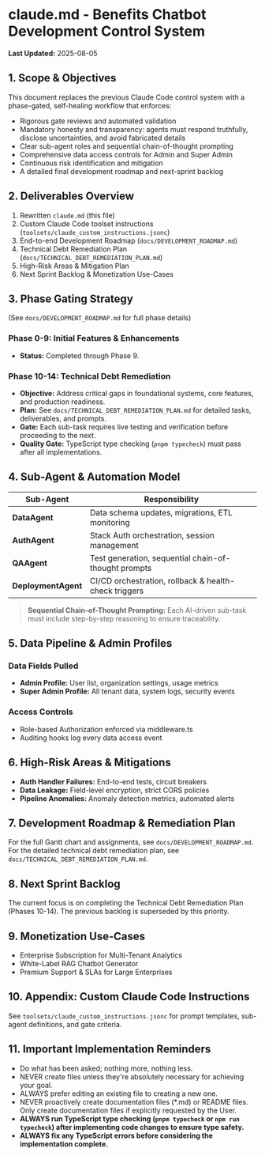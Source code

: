 # claude.md - Benefits Chatbot Development Control System

**Last Updated:** 2025-08-05

## 1. Scope & Objectives
 This document replaces the previous Claude Code control system with a phase-gated, self-healing workflow that enforces:
 - Rigorous gate reviews and automated validation
 - Mandatory honesty and transparency: agents must respond truthfully, disclose uncertainties, and avoid fabricated details
- Clear sub-agent roles and sequential chain-of-thought prompting
- Comprehensive data access controls for Admin and Super Admin
- Continuous risk identification and mitigation
- A detailed final development roadmap and next-sprint backlog

## 2. Deliverables Overview
1. Rewritten `claude.md` (this file)
2. Custom Claude Code toolset instructions (`toolsets/claude_custom_instructions.jsonc`)
3. End-to-end Development Roadmap (`docs/DEVELOPMENT_ROADMAP.md`)
4. Technical Debt Remediation Plan (`docs/TECHNICAL_DEBT_REMEDIATION_PLAN.md`)
5. High-Risk Areas & Mitigation Plan
6. Next Sprint Backlog & Monetization Use-Cases

## 3. Phase Gating Strategy
(See `docs/DEVELOPMENT_ROADMAP.md` for full phase details)

### Phase 0-9: Initial Features & Enhancements
- **Status:** Completed through Phase 9.

### Phase 10-14: Technical Debt Remediation
- **Objective:** Address critical gaps in foundational systems, core features, and production readiness.
- **Plan:** See `docs/TECHNICAL_DEBT_REMEDIATION_PLAN.md` for detailed tasks, deliverables, and prompts.
- **Gate:** Each sub-task requires live testing and verification before proceeding to the next.
- **Quality Gate:** TypeScript type checking (`pnpm typecheck`) must pass after all implementations.

## 4. Sub-Agent & Automation Model
| Sub-Agent       | Responsibility                                          |
|-----------------|---------------------------------------------------------|
| **DataAgent**   | Data schema updates, migrations, ETL monitoring         |
| **AuthAgent**   | Stack Auth orchestration, session management           |
| **QAAgent**     | Test generation, sequential chain-of-thought prompts    |
| **DeploymentAgent** | CI/CD orchestration, rollback & health-check triggers |

> **Sequential Chain-of-Thought Prompting:**
> Each AI-driven sub-task must include step-by-step reasoning to ensure traceability.

## 5. Data Pipeline & Admin Profiles
### Data Fields Pulled
- **Admin Profile:** User list, organization settings, usage metrics
- **Super Admin Profile:** All tenant data, system logs, security events

### Access Controls
- Role-based Authorization enforced via middleware.ts
- Auditing hooks log every data access event

## 6. High-Risk Areas & Mitigations
- **Auth Handler Failures:** End-to-end tests, circuit breakers
- **Data Leakage:** Field-level encryption, strict CORS policies
- **Pipeline Anomalies:** Anomaly detection metrics, automated alerts

## 7. Development Roadmap & Remediation Plan
For the full Gantt chart and assignments, see `docs/DEVELOPMENT_ROADMAP.md`.
For the detailed technical debt remediation plan, see `docs/TECHNICAL_DEBT_REMEDIATION_PLAN.md`.

## 8. Next Sprint Backlog
The current focus is on completing the Technical Debt Remediation Plan (Phases 10-14). The previous backlog is superseded by this priority.

## 9. Monetization Use-Cases
- Enterprise Subscription for Multi-Tenant Analytics
- White-Label RAG Chatbot Generator
- Premium Support & SLAs for Large Enterprises

## 10. Appendix: Custom Claude Code Instructions
See `toolsets/claude_custom_instructions.jsonc` for prompt templates, sub-agent definitions, and gate criteria.

## 11. Important Implementation Reminders
- Do what has been asked; nothing more, nothing less.
- NEVER create files unless they're absolutely necessary for achieving your goal.
- ALWAYS prefer editing an existing file to creating a new one.
- NEVER proactively create documentation files (*.md) or README files. Only create documentation files if explicitly requested by the User.
- **ALWAYS run TypeScript type checking (`pnpm typecheck` or `npm run typecheck`) after implementing code changes to ensure type safety.**
- **ALWAYS fix any TypeScript errors before considering the implementation complete.**
